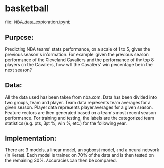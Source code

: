 # basketball

file: NBA_data_exploration.ipynb

## Purpose:
Predicting NBA teams' stats performance, on a scale of 1 to 5, given the previous season's information. For example, given the previous
season performance of the Cleveland Cavaliers and the performance of the top 8 players on the Cavaliers, how will the Cavaliers' win percentage be in the next season? 

## Data:
All the data used has been taken from nba.com. Data has been divided into two groups, team and player. Team data represents team averages for a given season. Player data represents player averages for a given season. Feature vectors are then generated based on a team's most recent season performance. For training and testing, the labels are the categorized team statistics (e.g. pts, 3pt %, win %, etc.) for the following year. 

## Implementation:
There are 3 models, a linear model, an xgboost model, and a neural network (in Keras). Each model is trained on 70% of the data and is then tested on the remaining 30%. Accuracies can then be compared.





